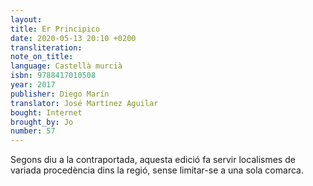 ```yaml
---
layout:
title: Er Principico
date: 2020-05-13 20:10 +0200
transliteration:
note_on_title:
language: Castellà murcià
isbn: 9788417010508
year: 2017
publisher: Diego Marín
translator: José Martínez Aguilar
bought: Internet
brought_by: Jo
number: 57
---
```


Segons diu a la contraportada, aquesta edició fa servir localismes de variada procedència dins la regió, sense limitar-se a una sola comarca.

